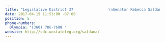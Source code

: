 ```yaml
---
title: "Legislative District 37                \nSenator Rebecca Saldaña"
date: 2017-04-15 11:53:00 -07:00
position: 5
phone-numbers:
  Olympia: "(360) 786-7688 "
website: http://sdc.wastateleg.org/saldana/
---
```


